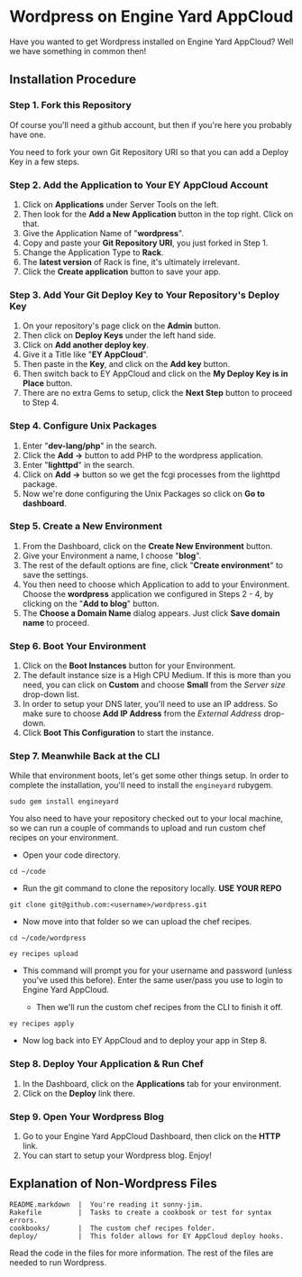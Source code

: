 # Wordpress on Engine Yard AppCloud

Have you wanted to get Wordpress installed on Engine Yard AppCloud?  Well we have something in common then!

## Installation Procedure

### Step 1. Fork this Repository

Of course you'll need a github account, but then if you're here you probably have one.

You need to fork your own Git Repository URI so that you can add a Deploy Key in a few steps.

### Step 2. Add the Application to Your EY AppCloud Account

  1. Click on **Applications** under Server Tools on the left.
  2. Then look for the **Add a New Application** button in the top right.  Click on that.
  3. Give the Application Name of "**wordpress**".
  4. Copy and paste your **Git Repository URI**, you just forked in Step 1.
  5. Change the Application Type to **Rack**.
  6. The **latest version** of Rack is fine, it's ultimately irrelevant.
  7. Click the **Create application** button to save your app.

### Step 3. Add Your Git Deploy Key to Your Repository's Deploy Key

  1. On your repository's page click on the **Admin** button.
  2. Then click on **Deploy Keys** under the left hand side.
  3. Click on **Add another deploy key**.
  4. Give it a Title like "**EY AppCloud**".
  5. Then paste in the **Key**, and click on the **Add key** button.
  6. Then switch back to EY AppCloud and click on the **My Deploy Key is in Place** button.
  7. There are no extra Gems to setup, click the **Next Step** button to proceed to Step 4.

### Step 4. Configure Unix Packages

  1. Enter "**dev-lang/php**" in the search.
  2. Click the **Add ->** button to add PHP to the wordpress application.
  3. Enter "**lighttpd**" in the search.
  4. Click on **Add ->** button so we get the fcgi processes from the lighttpd package.
  5. Now we're done configuring the Unix Packages so click on **Go to dashboard**.

### Step 5. Create a New Environment

  1. From the Dashboard, click on the **Create New Environment** button.
  2. Give your Environment a name, I choose "**blog**".
  3. The rest of the default options are fine, click "**Create environment**" to save the settings.
  4. You then need to choose which Application to add to your Environment.  Choose the **wordpress** application we configured in Steps 2 - 4, by clicking on the "**Add to blog**" button.
  5. The **Choose a Domain Name** dialog appears.  Just click **Save domain name** to proceed.

### Step 6. Boot Your Environment

  1. Click on the **Boot Instances** button for your Environment.
  2. The default instance size is a High CPU Medium.  If this is more than you need, you can click on **Custom** and choose **Small** from the *Server size* drop-down list.
  3. In order to setup your DNS later, you'll need to use an IP address.  So make sure to choose **Add IP Address** from the *External Address* drop-down.
  4. Click **Boot This Configuration** to start the instance.

### Step 7. Meanwhile Back at the CLI

While that environment boots, let's get some other things setup.  In order to complete the installation, you'll need to install the `engineyard` rubygem.

`sudo gem install engineyard`

You also need to have your repository checked out to your local machine, so we can run a couple of commands to upload and run custom chef recipes on your environment.

  * Open your code directory.

`cd ~/code`

  * Run the git command to clone the repository locally.  **USE YOUR REPO**

`git clone git@github.com:<username>/wordpress.git`

  * Now move into that folder so we can upload the chef recipes.

`cd ~/code/wordpress`

`ey recipes upload`

  * This command will prompt you for your username and password (unless you've used this before).  Enter the same user/pass you use to login to Engine Yard AppCloud.

	* Then we'll run the custom chef recipes from the CLI to finish it off.

`ey recipes apply`

  * Now log back into EY AppCloud and to deploy your app in Step 8.

### Step 8. Deploy Your Application & Run Chef

  1. In the Dashboard, click on the **Applications** tab for your environment.
  2. Click on the **Deploy** link there.

### Step 9. Open Your Wordpress Blog

  1. Go to your Engine Yard AppCloud Dashboard, then click on the **HTTP** link.
  2. You can start to setup your Wordpress blog.  Enjoy!

## Explanation of Non-Wordpress Files

    README.markdown  |  You're reading it sonny-jim.
    Rakefile         |  Tasks to create a cookbook or test for syntax errors.
    cookbooks/       |  The custom chef recipes folder.
    deploy/          |  This folder allows for EY AppCloud deploy hooks.

Read the code in the files for more information.  The rest of the files are needed to run Wordpress.
